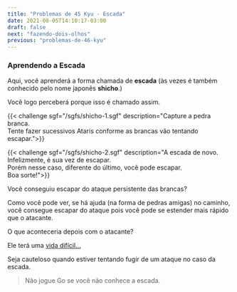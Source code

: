 ```yaml
---
title: "Problemas de 45 Kyu - Escada"
date: 2021-08-05T14:10:17-03:00
draft: false
next: "fazendo-dois-olhos"
previous: "problemas-de-46-kyu"
---
```


### Aprendendo a Escada

Aqui, você aprenderá a forma chamada de **escada** (às vezes é também conhecido pelo nome japonês **shicho**.)

Você logo perceberá porque isso é chamado assim.

{{< challenge sgf="/sgfs/shicho-1.sgf" description="Capture a pedra branca.<br />Tente fazer sucessivos Ataris conforme as brancas vão tentando escapar.">}} 

{{< challenge sgf="/sgfs/shicho-2.sgf" description="A escada de novo. Infelizmente, é sua vez de escapar.<br />Porém nesse caso, diferente do último, você pode escapar.<br />Boa sorte!">}}


Você conseguiu escapar do ataque persistente das brancas?

Como você pode ver, se há ajuda (na forma de pedras amigas) no caminho, você consegue escapar do ataque pois você pode se estender mais rápido que o atacante.

O que aconteceria depois com o atacante?

Ele terá uma [vida difícil...](/vida-dificil)

Seja cauteloso quando estiver tentando fugir de um ataque no caso da escada.

> Não jogue Go se você não conhece a escada.